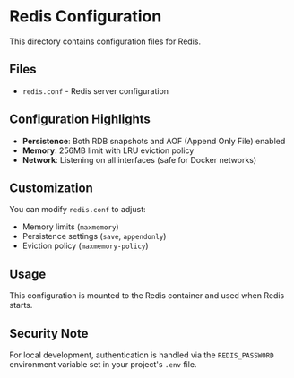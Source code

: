 # Redis Configuration

This directory contains configuration files for Redis.

## Files

- `redis.conf` - Redis server configuration

## Configuration Highlights

- **Persistence**: Both RDB snapshots and AOF (Append Only File) enabled
- **Memory**: 256MB limit with LRU eviction policy
- **Network**: Listening on all interfaces (safe for Docker networks)

## Customization

You can modify `redis.conf` to adjust:
- Memory limits (`maxmemory`)
- Persistence settings (`save`, `appendonly`)
- Eviction policy (`maxmemory-policy`)

## Usage

This configuration is mounted to the Redis container and used when Redis starts.

## Security Note

For local development, authentication is handled via the `REDIS_PASSWORD` environment variable set in your project's `.env` file.

